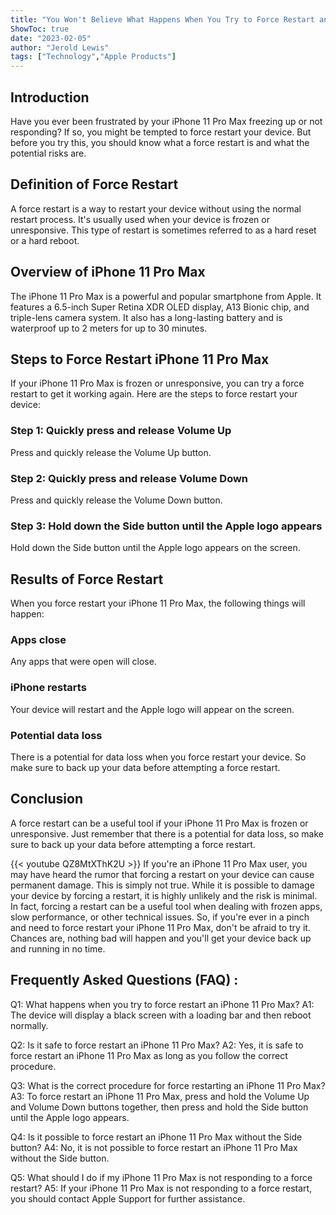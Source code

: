 ```yaml
---
title: "You Won't Believe What Happens When You Try to Force Restart an iPhone 11 Pro Max!"
ShowToc: true 
date: "2023-02-05"
author: "Jerold Lewis" 
tags: ["Technology","Apple Products"]
---
```

## Introduction
Have you ever been frustrated by your iPhone 11 Pro Max freezing up or not responding? If so, you might be tempted to force restart your device. But before you try this, you should know what a force restart is and what the potential risks are. 

## Definition of Force Restart
A force restart is a way to restart your device without using the normal restart process. It's usually used when your device is frozen or unresponsive. This type of restart is sometimes referred to as a hard reset or a hard reboot. 

## Overview of iPhone 11 Pro Max
The iPhone 11 Pro Max is a powerful and popular smartphone from Apple. It features a 6.5-inch Super Retina XDR OLED display, A13 Bionic chip, and triple-lens camera system. It also has a long-lasting battery and is waterproof up to 2 meters for up to 30 minutes. 

## Steps to Force Restart iPhone 11 Pro Max
If your iPhone 11 Pro Max is frozen or unresponsive, you can try a force restart to get it working again. Here are the steps to force restart your device: 

### Step 1: Quickly press and release Volume Up
Press and quickly release the Volume Up button. 

### Step 2: Quickly press and release Volume Down
Press and quickly release the Volume Down button. 

### Step 3: Hold down the Side button until the Apple logo appears
Hold down the Side button until the Apple logo appears on the screen. 

## Results of Force Restart
When you force restart your iPhone 11 Pro Max, the following things will happen: 

### Apps close
Any apps that were open will close. 

### iPhone restarts
Your device will restart and the Apple logo will appear on the screen. 

### Potential data loss
There is a potential for data loss when you force restart your device. So make sure to back up your data before attempting a force restart. 

## Conclusion
A force restart can be a useful tool if your iPhone 11 Pro Max is frozen or unresponsive. Just remember that there is a potential for data loss, so make sure to back up your data before attempting a force restart.

{{< youtube QZ8MtXThK2U >}} 
If you're an iPhone 11 Pro Max user, you may have heard the rumor that forcing a restart on your device can cause permanent damage. This is simply not true. While it is possible to damage your device by forcing a restart, it is highly unlikely and the risk is minimal. In fact, forcing a restart can be a useful tool when dealing with frozen apps, slow performance, or other technical issues. So, if you're ever in a pinch and need to force restart your iPhone 11 Pro Max, don't be afraid to try it. Chances are, nothing bad will happen and you'll get your device back up and running in no time.

## Frequently Asked Questions (FAQ) :
Q1: What happens when you try to force restart an iPhone 11 Pro Max?
A1: The device will display a black screen with a loading bar and then reboot normally.

Q2: Is it safe to force restart an iPhone 11 Pro Max?
A2: Yes, it is safe to force restart an iPhone 11 Pro Max as long as you follow the correct procedure.

Q3: What is the correct procedure for force restarting an iPhone 11 Pro Max?
A3: To force restart an iPhone 11 Pro Max, press and hold the Volume Up and Volume Down buttons together, then press and hold the Side button until the Apple logo appears.

Q4: Is it possible to force restart an iPhone 11 Pro Max without the Side button?
A4: No, it is not possible to force restart an iPhone 11 Pro Max without the Side button.

Q5: What should I do if my iPhone 11 Pro Max is not responding to a force restart?
A5: If your iPhone 11 Pro Max is not responding to a force restart, you should contact Apple Support for further assistance.


